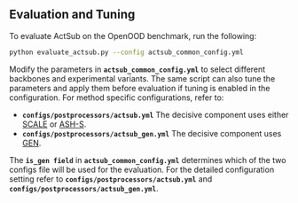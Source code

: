 ## Evaluation and Tuning

To evaluate ActSub on the OpenOOD benchmark, run the following:

```bash
python evaluate_actsub.py --config actsub_common_config.yml
```

Modify the parameters in **`actsub_common_config.yml`** to select different backbones and experimental variants. The same script can also tune the parameters and apply them before evaluation if tuning is enabled in the configuration. For method specific configurations, refer to:

- **`configs/postprocessors/actsub.yml`** The decisive component uses either [SCALE](https://github.com/kai422/SCALE) or [ASH-S](https://github.com/andrijazz/ash).
- **`configs/postprocessors/actsub_gen.yml`** The decisive component uses [GEN](https://github.com/XixiLiu95/GEN).

The **`is_gen field`** in **`actsub_common_config.yml`** determines which of the two configs file will be used for the evaluation. For the detailed configuration setting refer to **`configs/postprocessors/actsub.yml`** and **`configs/postprocessors/actsub_gen.yml`**.
